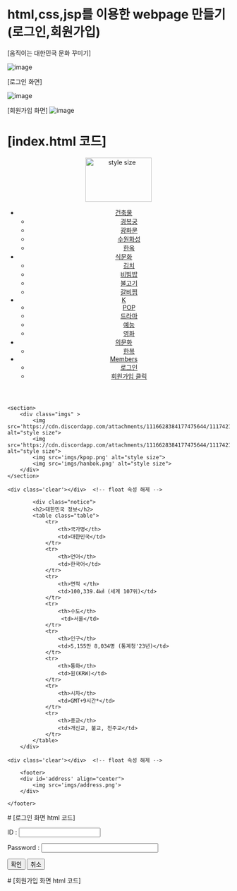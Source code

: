 # html,css,jsp를 이용한 webpage 만들기(로그인,회원가입)
[움직이는 대한민국 문화 꾸미기]

![image](https://github.com/seokhyun06/WebPage/assets/122009563/a588dfb7-b56a-4fe9-90c6-5dc8ba112837)

[로그인 화면]

![image](https://github.com/seokhyun06/WebPage/assets/122009563/53bae2b3-88e2-47a3-a491-59dea031361e)

[회원가입 화면]
![image](https://github.com/seokhyun06/WebPage/assets/122009563/25551940-46d2-4173-b550-5728738ef982)

# [index.html 코드]

 <!DOCTYPE html>
<html>
<head>
<meta charset='utf-8'>
<link rel="stylesheet" href="css/style.css" type="text/css">
<script src="https://ajax.googleapis.com/ajax/libs/jquery/1.12.4/jquery.min.js" defer="defer"></script>
<script src="js/script.js" defer="defer" ></script>
</head>




<body>


<div id='page'>
	<header>
		<div id='logo'>
			<img src='imgs/Korean Flag.jfif' alt="style size" style="width:150px; height:100px">
		</div>
		<div id='top'>
			  <ul class="main-menu">
                <li>
                    <a href="#" >건축물</a>
                    <ul class="sub"> 
                        <li><a href="#">경복궁</a></li>
                        <li><a href="#">광화문</a></li>
                        <li><a href="#">수원화성</a></li>
                        <li><a href="#">한옥</a></li>
                    </ul>
                </li>
                <li>
                    <a href="#" >식문화</a>
                    <ul class="sub">
                        <li><a href="#">김치</a></li>
                        <li><a href="#">비빔밥</a></li>
                        <li><a href="#">불고기</a></li>
                        <li><a href="#">갈비찜</a></li>
                    </ul>
                </li>
                <li>
                    <a href="#" >K</a>
                    <ul class="sub">
                        <li><a href="#">POP</a></li>
                        <li><a href="#">드라마</a></li>
                        <li><a href="#">예능</a></li>
                        <li><a href="#">영화</a></li>
                    </ul>
                </li>
                <li>
                    <a href="#" >의문화</a>
                    <ul class="sub">
                        <li><a href="#">한복</a></li>
                    </ul>
                </li>
                <li>
                    <a href="#" >Members</a>
                    <ul class="sub">
                        <li onclick="winOpen1()"><a href="#">로그인</a></li>
                        <li onclick="winOpen2()"><a href="#">회원가입 클릭</a></li>
                    </ul>
                </li>
             </ul>
		</div>
	</header>
	<div class='clear'></div>  <!--	float 속성 해제 -->	
	
	<section>
		<div class="imgs" >
			<img src='https://cdn.discordapp.com/attachments/1116628384177475644/1117421652863623178/palace.png' alt="style size">
			<img src='https://cdn.discordapp.com/attachments/1116628384177475644/1117421614166986772/image.png' alt="style size">
			<img src='imgs/kpop.png' alt="style size">
			<img src='imgs/hanbok.png' alt="style size">
		</div> 
	</section>
	
	<div class='clear'></div>  <!--	float 속성 해제 -->
	
		    <div class="notice">
	        <h2>대한민국 정보</h2>	        
	        <table class="table">
	            <tr>
	                <th>국가명</th>
	                <td>대한민국</td>
	            </tr>
	            <tr>
	                <th>언어</th>
	                <td>한국어</td>
	            </tr>
	            <tr>
	            	<th>면적 </th>
	                <td>100,339.4㎢ (세계 107위)</td>
	            </tr>
	            <tr>
					<th>수도</th>
	                 <td>서울</td>
	            </tr>
	            <tr>
	                <th>인구</th>
	                <td>5,155만 8,034명 (통계청'23년)</td>
	            </tr>
	            <tr>
	                <th>통화</th>
	                <td>원(KRW)</td>
	            </tr>
	            <tr>
	                <th>시차</th>
	                <td>GMT+9시간*</td>
	            </tr>
	            <tr>
	                <th>종교</th>
	                <td>개신교, 불교, 천주교</td>
	            </tr>
	        </table>
	    </div>
   
	<div class='clear'></div>  <!--	float 속성 해제 -->	
	
		<footer>
		<div id='address' align="center">
			<img src='imgs/address.png'>
		</div>
		
	</footer>
</div> <!-- 아이디 page의 끝 -->
</body>
</html>
# [로그인 화면 html 코드]
<!DOCTYPE html>
<html>
<head>
<meta charset="UTF-8">
 <title>로그인페이지</title>
</head>
<body>
    <form> 
        <p>ID : <input type = "text" size="20"> </p>
        <p> Password : <input type = "password" size="30"></p>
        <p> <input type="submit" value="확인"> <input type="reset" value="취소"></p>
    </form>
    
</body>
</html>
# [회원가입 화면 html 코드]
<!DOCTYPE html>
<html lang="en">
<head>
    <meta charset="UTF-8">
    <meta name="viewport" content="width=device-width, initial-scale=1.0">
    <meta http-equiv="X-UA-Compatible" content="ie=edge">
    <title>Document</title>
    <style>


        body {
            font-size: 14px;
            font-family: 돋움;
        }


        table {
            width: 800px;
            margin: 0 auto;
        }


        table, tr, th, td {
            border: 1px solid #333;
            border-spacing: 0;
        }


        strong { color: red; }


        caption {
            text-align: right;
        }


        th, td {
            padding: 10px 15px;
        }


        span { color: red;}


        th {text-align: right;}


        #btn {float:right;}


    </style>
</head>


<body>
    <form action="join.jsp" method="post" name="form">
        <table>
            <caption>(*)표시는 <strong>필수입력</strong> 사항입니다.</caption>
            <tr>
                <th><span>*</span>회원유형</th>
                <td>학생</td>
            </tr>
            <tr>
                <th><span>*</span>이름(실명)</th>
                <td>홍길동</td>
            </tr>
            <tr>
                <th><span>*</span>아이디</th>
                <td><p><input type="text" size="20" maxlength="15"></p>
                    <p>6~15자의 영문소문자, 숫자만 가능합니다.</p>
                </td>
            </tr>
            <tr>
                <th><span>*</span>비밀번호</th>
                <td><p><input type="password" size="20"></p>
                    <p>비밀번호는 <strong>영대문자, 영소문자, 숫자, 특수문자의 조합</strong>으로 이루어져야합니다.<br>
                        - 조합이 2종류 이상인 경우 10자리 이상,<br>
                        - 조합이 3종류 이상인 경우 8자리 이상 가능합니다.
                    </p>
                </td>
            </tr>
            <tr>
                <th><span>*</span>비밀번호 확인</th>
                <td><p><input type="password" size="20"></p></td>
            </tr>    
            <tr>
                <td colspan="2"><p>학교 홈페이지에 가입하시겠습니까?
<span id="btn"><input type="submit" value="확인"> <input type="reset" value="취소"></span></p>
                </td>
            </tr>
        </table>
    </form>
</body>
</html>
[css code]

[js code]



